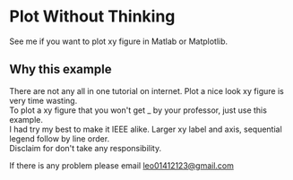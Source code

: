 # Plot Without Thinking
See me if you want to plot xy figure in Matlab or Matplotlib.
## Why this example
There are not any all in one tutorial on internet. Plot a nice look xy figure is very time wasting.  
To plot a xy figure that you won't get _ by your professor, just use this example.  
I had try my best to make it IEEE alike. Larger xy label and axis, sequential legend follow by line order.   
Disclaim for don't take any responsibility.  


If there is any problem please email leo01412123@gmail.com  
